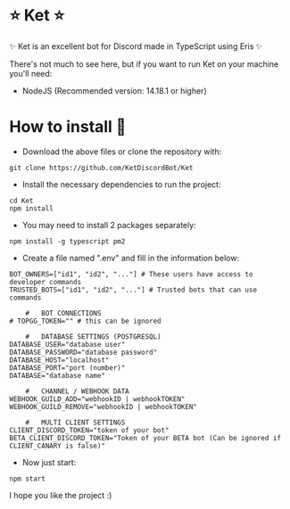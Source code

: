 # ⭐ Ket ⭐
✨ Ket is an excellent bot for Discord made in TypeScript using Eris ✨

There's not much to see here, but if you want to run Ket on your machine you'll need:
- NodeJS (Recommended version: 14.18.1 or higher)


# How to install 🤔
- Download the above files or clone the repository with:
```
git clone https://github.com/KetDiscordBot/Ket
```
- Install the necessary dependencies to run the project:
```
cd Ket
npm install
```
- You may need to install 2 packages separately:
```
npm install -g typescript pm2
```
- Create a file named ".env" and fill in the information below:
```
BOT_OWNERS=["id1", "id2", "..."] # These users have access to developer commands
TRUSTED_BOTS=["id1", "id2", "..."] # Trusted bots that can use commands

    #   BOT CONNECTIONS
# TOPGG_TOKEN="" # this can be ignored
    
    #   DATABASE SETTINGS (POSTGRESQL)
DATABASE_USER="database user"
DATABASE_PASSWORD="database password"
DATABASE_HOST="localhost"
DATABASE_PORT="port (number)"
DATABASE="database name"

    #   CHANNEL / WEBHOOK DATA
WEBHOOK_GUILD_ADD="webhookID | webhookTOKEN"
WEBHOOK_GUILD_REMOVE="webhookID | webhookTOKEN"
         
    #   MULTI CLIENT SETTINGS
CLIENT_DISCORD_TOKEN="token of your bot"
BETA_CLIENT_DISCORD_TOKEN="Token of your BETA bot (Can be ignored if CLIENT_CANARY is false)"
```
- Now just start:
```
npm start
```

I hope you like the project :)